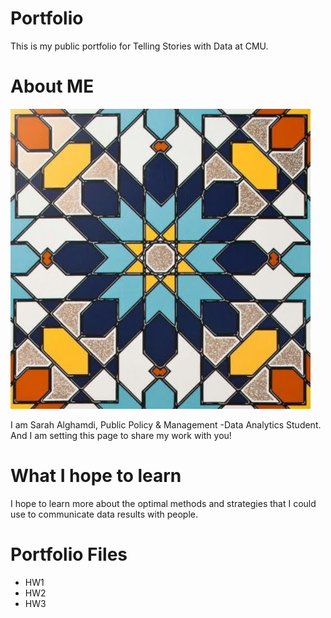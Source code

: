 # Portfolio
This is my public portfolio for Telling Stories with Data at CMU.

# About ME
![alt text](https://github.com/salghamdi93/alghamdi-portfolio/blob/main/profile.jpg "Profile Photo")


I am Sarah Alghamdi, Public Policy & Management -Data Analytics Student. And I am setting this page to share my work with you!

# What I hope to learn
I hope to learn more about the optimal methods and strategies that I could use to communicate data results with people. 

# Portfolio Files 
* HW1
* HW2
* HW3
